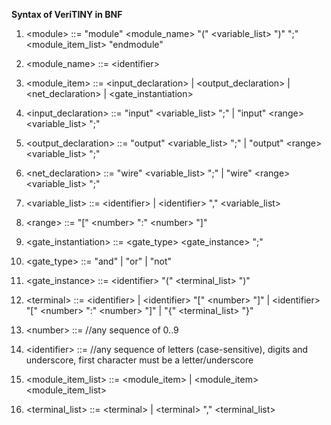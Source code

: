**Syntax of VeriTINY in BNF**

1. \<module> ::= "module" \<module_name> "(" \<variable_list> ")" ";" \<module_item_list> "endmodule"

2. \<module_name> ::= \<identifier>
  
3. \<module_item> ::= \<input_declaration> | \<output_declaration> | \<net_declaration> | \<gate_instantiation> 

4. \<input_declaration> ::= "input" \<variable_list> ";" | "input" \<range> \<variable_list> ";"

5. \<output_declaration> ::= "output" \<variable_list> ";" | "output" \<range> \<variable_list> ";"

6. \<net_declaration> ::= "wire" \<variable_list> ";" | "wire" \<range> \<variable_list> ";"

7. \<variable_list> ::= \<identifier> | \<identifier> "," \<variable_list>

8. \<range> ::= "\[" \<number> ":" \<number> "\]" 

9. \<gate_instantiation> ::= <gate_type> <gate_instance> ";"

10. \<gate_type> ::= "and" | "or" | "not"

11. \<gate_instance> ::= \<identifier> "(" \<terminal_list> ")"

12. \<terminal> ::= \<identifier> | \<identifier> "\[" \<number> "]" | \<identifier> "\[" \<number> ":" \<number> "\]" | "{" \<terminal_list> "}"

13. \<number> ::= //any sequence of 0..9 

14. \<identifier> ::= //any sequence of letters (case-sensitive), digits and underscore, first character must be a letter/underscore

15. \<module_item_list> ::= \<module_item> | \<module_item> \<module_item_list>

16. \<terminal_list> ::= \<terminal> | \<terminal> "," \<terminal_list>
